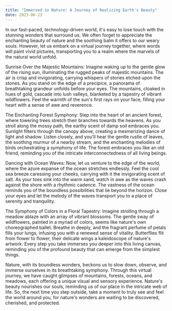 ```yaml
---
title: "Immersed in Nature: A Journey of Realizing Earth's Beauty"
date: 2023-06-23
---
```

In our fast-paced, technology-driven world, it's easy to lose touch with the stunning wonders that surround us. We often forget to appreciate the enchanting beauty of nature and the soothing balm it offers to our weary souls. However, let us embark on a virtual journey together, where words will paint vivid pictures, transporting you to a realm where the marvels of the natural world unfold.

Sunrise Over the Majestic Mountains:
Imagine waking up to the gentle glow of the rising sun, illuminating the rugged peaks of majestic mountains. The air is crisp and invigorating, carrying whispers of stories etched upon the stones. As you stand on the edge of a precipice, a panorama of breathtaking grandeur unfolds before your eyes. The mountains, cloaked in hues of gold, cascade into lush valleys, blanketed by a tapestry of vibrant wildflowers. Feel the warmth of the sun's first rays on your face, filling your heart with a sense of awe and reverence.

The Enchanting Forest Symphony:
Step into the heart of an ancient forest, where towering trees stretch their branches towards the heavens. As you stroll along the mossy path, the earthy scent of damp soil embraces you. Sunlight filters through the canopy above, creating a mesmerizing dance of light and shadow. Listen closely, and you'll hear the gentle rustle of leaves, the soothing murmur of a nearby stream, and the enchanting melodies of birds orchestrating a symphony of life. The forest embraces you like an old friend, reminding you of the intricate interconnectedness of all living beings.

Dancing with Ocean Waves:
Now, let us venture to the edge of the world, where the azure expanse of the ocean stretches endlessly. Feel the cool sea breeze caressing your cheeks, carrying with it the invigorating scent of salt. As your toes sink into the warm sand, watch in awe as the waves crash against the shore with a rhythmic cadence. The vastness of the ocean reminds you of the boundless possibilities that lie beyond the horizon. Close your eyes and let the melody of the waves transport you to a place of serenity and tranquility.

The Symphony of Colors in a Floral Tapestry:
Imagine strolling through a meadow ablaze with an array of vibrant blossoms. The gentle sway of wildflowers, painted in a myriad of colors, seems like nature's own choreographed ballet. Breathe in deeply, and the fragrant perfume of petals fills your lungs, infusing you with a renewed sense of vitality. Butterflies flit from flower to flower, their delicate wings a kaleidoscope of nature's artwork. Every step you take immerses you deeper into this living canvas, reminding you of the profound beauty that can emerge from the simplest things.

Nature, with its boundless wonders, beckons us to slow down, observe, and immerse ourselves in its breathtaking symphony. Through this virtual journey, we have caught glimpses of mountains, forests, oceans, and meadows, each offering a unique visual and sensory experience. Nature's beauty nourishes our souls, reminding us of our place in the intricate web of life. So, the next time you step outside, take a moment to truly see and feel the world around you, for nature's wonders are waiting to be discovered, cherished, and protected.
